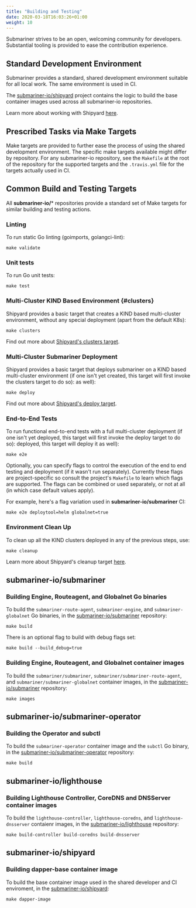 ```yaml
---
title: "Building and Testing"
date: 2020-03-18T16:03:26+01:00
weight: 10
---
```


Submariner strives to be an open, welcoming community for developers.
Substantial tooling is provided to ease the contribution experience.

## Standard Development Environment

Submariner provides a standard, shared development environment suitable for all
local work. The same environment is used in CI.

The [submariner-io/shipyard](https://github.com/submariner-io/shipyard) project
contains the logic to build the base container images used across all
submariner-io repositories.

Learn more about working with Shipyard [here](../shipyard).

## Prescribed Tasks via Make Targets

Make targets are provided to further ease the process of using the shared
development environment. The specific make targets available might differ by
repository. For any submariner-io repository, see the `Makefile` at the root of
the repository for the supported targets and the `.travis.yml` file for the
targets actually used in CI.

## Common Build and Testing Targets

All **submariner-io/**\* repositories provide a standard set of Make targets for
similar building and testing actions.

### Linting

To run static Go linting (goimports, golangci-lint):

```
make validate
```

### Unit tests

To run Go unit tests:

```
make test
```

### Multi-Cluster KIND Based Environment {#clusters}

Shipyard provides a basic target that creates a KIND based multi-cluster
environment, without any special deployment (apart from the default K8s):

```
make clusters
```

Find out more about [Shipyard's clusters target](../shipyard#clusters).

### Multi-Cluster Submariner Deployment

Shipyard provides a basic target that deploys submariner on a KIND based
multi-cluster environment (if one isn't yet created, this target will first invoke the clusters target to do so):
as well):

```
make deploy
```

Find out more about [Shipyard's deploy target](../shipyard#deploy).

### End-to-End Tests

To run functional end-to-end tests with a full multi-cluster deployment (if one isn't yet deployed, this target will first invoke the deploy target to do so):
deployed, this target will deploy it as well):

```
make e2e
```

Optionally, you can specify flags to control the execution of the end to end
testing and deployment (if it wasn't run separately).
Currently these flags are project-specific so consult the project's
`Makefile` to learn which flags are supported.
The flags can be combined or used separately, or not at all (in which case
default values apply).

For example, here's a flag variation used in **submariner-io/submariner** CI:

```
make e2e deploytool=helm globalnet=true
```

### Environment Clean Up

To clean up all the KIND clusters deployed in any of the previous steps, use:

```
make cleanup
```

Learn more about Shipyard's cleanup target [here](../shipyard#cleanup).

## submariner-io/submariner

### Building Engine, Routeagent, and Globalnet Go binaries

To build the `submariner-route-agent`, `submariner-engine`, and
`submariner-globalnet` Go binaries, in the [submariner-io/submariner][1]
repository:

```
make build
```

There is an optional flag to build with debug flags set:

```
make build --build_debug=true
```

### Building Engine, Routeagent, and Globalnet container images

To build the `submariner/submariner`, `submariner/submariner-route-agent`, and
`submariner/submariner-globalnet` container images, in the
[submariner-io/submariner][1] repository:

```
make images
```

## submariner-io/submariner-operator

### Building the Operator and subctl

To build the `submariner-operator` container image and the `subctl` Go binary,
in the [submariner-io/submariner-operator][2] repository:

```
make build
```

## submariner-io/lighthouse

### Building Lighthouse Controller, CoreDNS and DNSServer container images

To build the `lighthouse-controller`, `lighthouse-coredns`, and
`lighthouse-dnsserver` contaienr images, in the [submariner-io/lighthouse][3]
repository:

```
make build-controller build-coredns build-dnsserver
```

## submariner-io/shipyard

### Building dapper-base container image

To build the base container image used in the shared developer and CI
enviroment, in the [submariner-io/shipyard][4]:

```
make dapper-image
```

[1]: https://github.com/submariner-io/submariner
[2]: https://github.com/submariner-io/submariner-operator
[3]: https://github.com/submariner-io/lighthouse
[4]: https://github.com/submariner-io/shipyard
